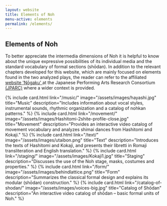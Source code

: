 ```yaml
---
layout: website
title: Elements of Noh
menu-active: elements
permalink: /elements/
---
```

<main class="page-content">
  <div class="text-container">
    <h2>Elements of Noh</h2>
    <p>To better appreciate the intermedia dimensions of Noh it is helpful to know about the unique expressive possibilities of its individual media and the standard vocabulary of formal sections (shōdan). In addition to the relevant chapters developed for this website, which are mainly focused on elements found in the two analyzed plays, the reader can refer to the affiliated <a href="https://jparc.online/nogaku/"> website 'Nōgaku' </a> at the Japanese Performing Arts Research Consortium <a href="https://jparc.online/"> (JPARC)</a> where a wider context is provided.</p>
  </div>

  <div class="list-plays">
    <div class="cards-container cards-container--not-centered">
      {% include card.html
          link="/music/"
          image="/assets/images/hayashi.jpg"
          title="Music"
          description="Includes information about vocal styles, instrumental sounds, rhythmic organization and a catalog of nohkan patterns."
      %}
      {% include card.html
          link="/movement/"
          image="/assets/images/Hashitomi-2shite-profile-close.jpg"
          title="Movement"
          description="Provides an interactive video catalog of movement vocabulary and analyzes shimai dances from Hashitomi and Kokaji."
      %}
      {% include card.html
          link="/text/"
          image="/assets/images/utaibon.png"
          title="Text"
          description="Introduces the texts of Hashitomi and Kokaji, and presents their libretti in Romaji transliteration and English translation."
      %}
      {% include card.html
          link="/staging/"
          image="/assets/images/Kokaji1.jpg"
          title="Staging"
          description="Discusses the use of the Noh stage, masks, costumes and properties."
      %}
      {% include card.html
          link="/form/"
          image="/assets/images/behindlattice.png"
          title="Form"
          description="Summarizes the classical formal design and explains its modular (shōdan) construction."
      %}
      {% include card.html
          link="/catalog-of-shodan/"
          image="/assets/images/voices-big.jpg"
          title="Catalog of Shōdan"
          description="An interactive video catalog of shōdan – basic formal units of Noh."
      %}
    </div>
  </div>
</main>
